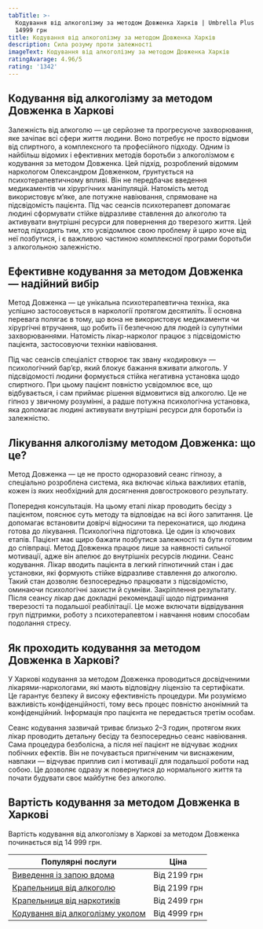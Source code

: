 ```yaml
---
tabTitle: >-
  Кодування від алкоголізму за методом Довженка Харків | Umbrella Plus | Від
  14999 грн
title: Кодування від алкоголізму за методом Довженка Харків
description: Сила розуму проти залежності
imageText: Кодування від алкоголізму за методом Довженка Харків
ratingAvarage: 4.96/5
rating: '1342'
---
```


## Кодування від алкоголізму за методом Довженка в Харкові

Залежність від алкоголю — це серйозне та прогресуюче захворювання, яке зачіпає всі сфери життя людини. Воно потребує не просто відмови від спиртного, а комплексного та професійного підходу. Одним із найбільш відомих і ефективних методів боротьби з алкоголізмом є кодування за методом Довженка.
 Цей підхід, розроблений відомим наркологом Олександром Довженком, ґрунтується на психотерапевтичному впливі. Він не передбачає введення медикаментів чи хірургічних маніпуляцій. Натомість метод використовує м’яке, але потужне навіювання, спрямоване на підсвідомість пацієнта. Під час сеансів психотерапевт допомагає людині сформувати стійке відразливе ставлення до алкоголю та активувати внутрішні ресурси для повернення до тверезого життя. Цей метод підходить тим, хто усвідомлює свою проблему й щиро хоче від неї позбутися, і є важливою частиною комплексної програми боротьби з алкогольною залежністю.

## Ефективне кодування за методом Довженка — надійний вибір

Метод Довженка — це унікальна психотерапевтична техніка, яка успішно застосовується в наркології протягом десятиліть. Її основна перевага полягає в тому, що вона не використовує медикаменти чи хірургічні втручання, що робить її безпечною для людей із супутніми захворюваннями. Натомість лікар-нарколог працює з підсвідомістю пацієнта, застосовуючи техніки навіювання.

Під час сеансів спеціаліст створює так звану «кодировку» — психологічний бар’єр, який блокує бажання вживати алкоголь. У підсвідомості людини формується стійка негативна установка щодо спиртного. При цьому пацієнт повністю усвідомлює все, що відбувається, і сам приймає рішення відмовитися від алкоголю. Це не гіпноз у звичному розумінні, а радше потужна психологічна установка, яка допомагає людині активувати внутрішні ресурси для боротьби із залежністю.

## Лікування алкоголізму методом Довженка: що це?

Метод Довженка — це не просто одноразовий сеанс гіпнозу, а спеціально розроблена система, яка включає кілька важливих етапів, кожен із яких необхідний для досягнення довгострокового результату.

Попередня консультація. На цьому етапі лікар проводить бесіду з пацієнтом, пояснює суть методу та відповідає на всі його запитання. Це допомагає встановити довірчі відносини та переконатися, що людина готова до лікування. Психологічна підготовка. Це один із ключових етапів. Пацієнт має щиро бажати позбутися залежності та бути готовим до співпраці. Метод Довженка працює лише за наявності сильної мотивації, адже він апелює до внутрішніх ресурсів людини. Сеанс кодування. Лікар вводить пацієнта в легкий гіпнотичний стан і дає установки, які формують стійке відразливе ставлення до алкоголю. Такий стан дозволяє безпосередньо працювати з підсвідомістю, оминаючи психологічні захисти й сумніви. Закріплення результату. Після сеансу лікар дає докладні рекомендації щодо підтримання тверезості та подальшої реабілітації. Це може включати відвідування груп підтримки, роботу з психотерапевтом і навчання новим способам подолання стресу.

## Як проходить кодування за методом Довженка в Харкові?

У Харкові кодування за методом Довженка проводиться досвідченими лікарями-наркологами, які мають відповідну ліцензію та сертифікати. Це гарантує безпеку й високу ефективність процедури. Ми розуміємо важливість конфіденційності, тому весь процес повністю анонімний та конфіденційний. Інформація про пацієнта не передається третім особам.

Сеанс кодування зазвичай триває близько 2–3 годин, протягом яких лікар проводить детальну бесіду та безпосередньо сеанс навіювання. Сама процедура безболісна, а після неї пацієнт не відчуває жодних побічних ефектів. Він не почувається пригніченим чи виснаженим, навпаки — відчуває приплив сил і мотивації для подальшої роботи над собою. Це дозволяє одразу ж повернутися до нормального життя та почати будувати своє майбутнє без алкоголю.

## Вартість кодування за методом Довженка в Харкові

Вартість кодування від алкоголізму в Харкові за методом Довженка починається від 14 999 грн.

| Популярні послуги                                                                                              | Ціна         |
| -------------------------------------------------------------------------------------------------------------- | ------------ |
| [Виведення із запою вдома](https://umbrella-plus.com.ua/uk/kharkiv/vivod-iz-zapoia-na-domy-kharkiv-ua/)        | Від 2199 грн |
| [Крапельниця від алкоголю](https://umbrella-plus.com.ua/uk/kharkiv/kapelnica_ot_alkogola_na_domy_kharkiv_ua/)  | Від 2199 грн |
| [Крапельниця від наркотиків](https://umbrella-plus.com.ua/uk/kharkiv/kap-ot-nark-ua/)                          | Від 2499 грн |
| [Кодування від алкоголізму уколом](https://umbrella-plus.com.ua/uk/kharkiv/kodirovka-ot-alkogolia-kharkiv-ua/) | Від 4999 грн |
